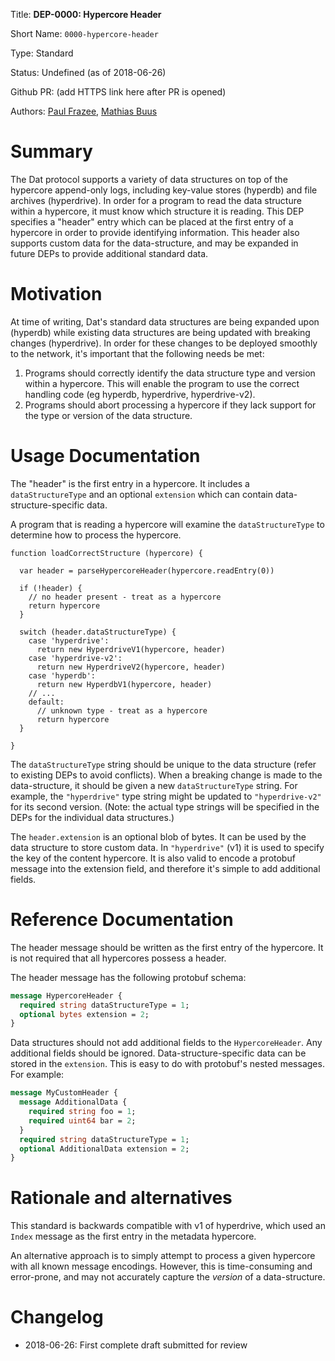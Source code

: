 
Title: **DEP-0000: Hypercore Header**

Short Name: `0000-hypercore-header`

Type: Standard

Status: Undefined (as of 2018-06-26)

Github PR: (add HTTPS link here after PR is opened)

Authors: [Paul Frazee](https://github.com/pfrazee), [Mathias Buus](https://github.com/mafintosh)


# Summary
[summary]: #summary

The Dat protocol supports a variety of data structures on top of the hypercore append-only logs, including key-value stores (hyperdb) and file archives (hyperdrive). In order for a program to read the data structure within a hypercore, it must know which structure it is reading. This DEP specifies a "header" entry which can be placed at the first entry of a hypercore in order to provide identifying information. This header also supports custom data for the data-structure, and may be expanded in future DEPs to provide additional standard data.


# Motivation
[motivation]: #motivation

At time of writing, Dat's standard data structures are being expanded upon (hyperdb) while existing data structures are being updated with breaking changes (hyperdrive). In order for these changes to be deployed smoothly to the network, it's important that the following needs be met:

 1. Programs should correctly identify the data structure type and version within a hypercore. This will enable the program to use the correct handling code (eg hyperdb, hyperdrive, hyperdrive-v2).
 2. Programs should abort processing a hypercore if they lack support for the type or version of the data structure.


# Usage Documentation
[usage-documentation]: #usage-documentation

The "header" is the first entry in a hypercore. It includes a `dataStructureType` and an optional `extension` which can contain data-structure-specific data.

A program that is reading a hypercore will examine the `dataStructureType` to determine how to process the hypercore.

```
function loadCorrectStructure (hypercore) {
  
  var header = parseHypercoreHeader(hypercore.readEntry(0))

  if (!header) {
    // no header present - treat as a hypercore
    return hypercore
  }

  switch (header.dataStructureType) {
    case 'hyperdrive':
      return new HyperdriveV1(hypercore, header)
    case 'hyperdrive-v2':
      return new HyperdriveV2(hypercore, header)
    case 'hyperdb':
      return new HyperdbV1(hypercore, header)
    // ...
    default:
      // unknown type - treat as a hypercore
      return hypercore
  }

}
```

The `dataStructureType` string should be unique to the data structure (refer to existing DEPs to avoid conflicts). When a breaking change is made to the data-structure, it should be given a new `dataStructureType` string. For example, the `"hyperdrive"` type string might be updated to `"hyperdrive-v2"` for its second version. (Note: the actual type strings will be specified in the DEPs for the individual data structures.)

The `header.extension` is an optional blob of bytes. It can be used by the data structure to store custom data. In `"hyperdrive"` (v1) it is used to specify the key of the content hypercore. It is also valid to encode a protobuf message into the extension field, and therefore it's simple to add additional fields.


# Reference Documentation
[reference-documentation]: #reference-documentation

The header message should be written as the first entry of the hypercore. It is not required that all hypercores possess a header.

The header message has the following protobuf schema:

```protobuf
message HypercoreHeader {
  required string dataStructureType = 1;
  optional bytes extension = 2;
}
```

Data structures should not add additional fields to the `HypercoreHeader`. Any additional fields should be ignored. Data-structure-specific data can be stored in the `extension`. This is easy to do with protobuf's nested messages. For example:

```protobuf
message MyCustomHeader {
  message AdditionalData {
    required string foo = 1;
    required uint64 bar = 2;
  }
  required string dataStructureType = 1;
  optional AdditionalData extension = 2;
}
```


# Rationale and alternatives
[alternatives]: #alternatives

This standard is backwards compatible with v1 of hyperdrive, which used an `Index` message as the first entry in the metadata hypercore.

An alternative approach is to simply attempt to process a given hypercore with all known message encodings. However, this is time-consuming and error-prone, and may not accurately capture the *version* of a data-structure.


# Changelog
[changelog]: #changelog

- 2018-06-26: First complete draft submitted for review

